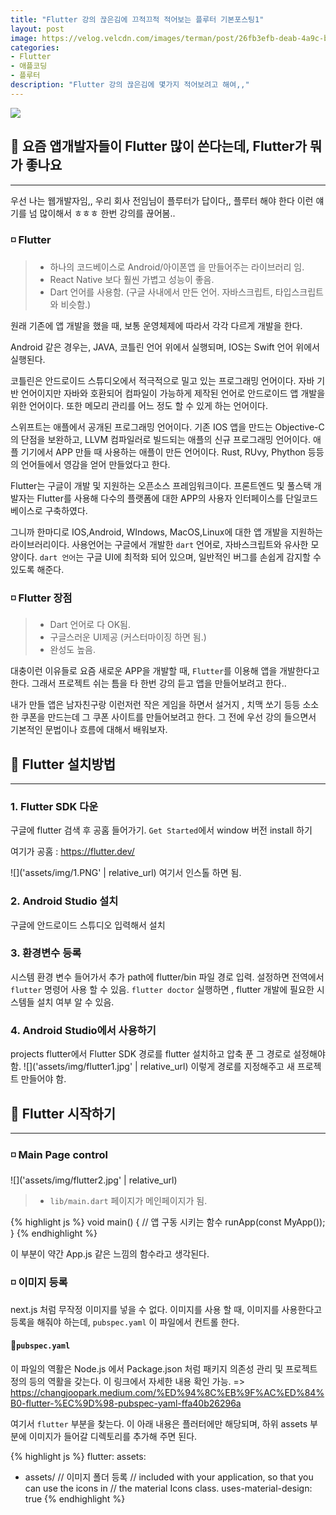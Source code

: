 ```yaml
---
title: "Flutter 강의 끊은김에 끄적끄적 적어보는 플루터 기본포스팅1"
layout: post
image: https://velog.velcdn.com/images/terman/post/26fb3efb-deab-4a9c-b20d-9303bcfde236/image.png
categories:
- Flutter
- 애플코딩
- 플루터
description: "Flutter 강의 끊은김에 몇가지 적어보려고 해여,,"
---
```


![](https://velog.velcdn.com/images/terman/post/26fb3efb-deab-4a9c-b20d-9303bcfde236/image.png)


## 🔹 요즘 앱개발자들이 Flutter 많이 쓴다는데, Flutter가 뭐가 좋나요

<hr />

우선 나는 웹개발자임,, 우리 회사 전임님이 플루터가 답이다,, 플루터 해야 한다 이런 얘기를 넘 많이해서 ㅎㅎㅎ
한번 강의를 끊어봄.. 

### ◽ Flutter

> * 하나의 코드베이스로 Android/아이폰앱 을 만들어주는 라이브러리 임.
> * React Native 보다 훨씬 가볍고 성능이 좋음.
> * Dart 언어를 사용함. (구글 사내에서 만든 언어. 자바스크립트, 타입스크립트와 비슷함.)

원래 기존에 앱 개발을 했을 때, 보통 운영체제에 따라서 각각 다르게 개발을 한다.

Android 같은 경우는, JAVA, 코틀린 언어 위에서 실행되며, IOS는 Swift 언어 위에서 실행된다.

코틀린은 안드로이드 스튜디오에서 적극적으로 밀고 있는 프로그래밍 언어이다. 자바 기반 언어이지만 자바와 
호환되어 컴파일이 가능하게 제작된 언어로 안드로이드 앱 개발을 위한 언어이다.
또한 메모리 관리를 어느 정도 할 수 있게 하는 언어이다. 

스위프트는 애플에서 공개된 프로그래밍 언어이다. 기존 IOS 앱을 만드는 Objective-C의 단점을 보완하고, LLVM 컴파일러로 빌드되는 애플의 신규 프로그래밍 언어이다.
애플 기기에서 APP 만들 때 사용하는 애플이 만든 언어이다. 
Rust, RUvy, Phython 등등 의 언어들에서 영감을 얻어 만들었다고 한다.

Flutter는 구글이 개발 및 지원하는 오픈소스 프레임워크이다. 프론트엔드 및 풀스택 개발자는 Flutter를 사용해
다수의 플랫폼에 대한 APP의 사용자 인터페이스를 단일코드베이스로 구축하였다.

그니까 한마디로 IOS,Android, WIndows, MacOS,Linux에 대한 앱 개발을 지원하는 라이브러리이다.
사용언어는 구글에서 개발한 `dart` 언어로, 자바스크립트와 유사한 모양이다. `dart 언어`는 구글 UI에 최적화 되어 있으며, 
일반적인 버그를 손쉽게 감지할 수 있도록 해준다.

### ◽ Flutter 장점
>* Dart 언어로 다 OK됨.
>* 구글스러운 UI제공 (커스터마이징 하면 됨.)
>* 완성도 높음.

대충이런 이유들로 요즘 새로운 APP을 개발할 때, `Flutter`를 이용해 앱을 개발한다고 한다.
그래서 프로젝트 쉬는 틈을 타 한번 강의 듣고 앱을 만들어보려고 한다..

내가 만들 앱은 남자친구랑 이런저런 작은 게임을 하면서 설거지 , 치맥 쏘기 등등 소소한 쿠폰을 만드는데
그 쿠폰 사이트를 만들어보려고 한다. 그 전에 우선 강의 들으면서 기본적인 문법이나 흐름에 대해서 배워보자.

## 🔶 Flutter 설치방법

<hr />

### 1. Flutter SDK 다운

구글에 flutter 검색 후 공홈 들어가기.
`Get Started`에서 window 버전 install 하기

여기가 공홈 : https://flutter.dev/

![]('assets/img/1.PNG' | relative_url)
여기서 인스톨 하면 됨.
### 2. Android Studio 설치
구글에 안드로이드 스튜디오 입력해서 설치
### 3. 환경변수 등록
시스템 환경 변수 들어가서 추가 path에  flutter/bin 파일 경로 입력.
설정하면 전역에서 `flutter` 명령어 사용 할 수 있음.
`flutter doctor` 실행하면 , flutter 개발에 필요한 시스템들 설치 여부 알 수 있음.

### 4. Android Studio에서 사용하기
projects flutter에서 Flutter SDK 경로를 flutter 설치하고 압축 푼 그 경로로 설정해야 함.
![]('assets/img/flutter1.jpg' | relative_url)
이렇게 경로를 지정해주고 새 프로젝트 만들어야 함.


## 🔷 Flutter 시작하기
<hr />

### ◽ Main Page control

![]('assets/img/flutter2.jpg' | relative_url)

>* `lib/main.dart` 페이지가 메인페이지가 됨.

{% highlight js %}
     void main() {
     // 앱 구동 시키는 함수
     runApp(const MyApp());
     }
{% endhighlight %}  

이 부분이 약간 App.js 같은 느낌의 함수라고 생각된다. 


### ◽ 이미지 등록

next.js 처럼 무작정 이미지를 넣을 수 없다. 이미지를 사용 할 때, 이미지를 사용한다고 등록을 해줘야 하는데,
`pubspec.yaml` 이 파일에서 컨트롤 한다. 

#### 🔹`pubspec.yaml`

이 파일의 역활은 Node.js 에서 Package.json 처럼 패키지 의존성 관리 및 프로젝트 정의 등의 역활을 갖는다.
이 링크에서 자세한 내용 확인 가능. => https://changjoopark.medium.com/%ED%94%8C%EB%9F%AC%ED%84%B0-flutter-%EC%9D%98-pubspec-yaml-ffa40b26296a

여기서 `flutter` 부분을 찾는다. 이 아래 내용은 플러터에만 해당되며, 하위 assets  부분에 이미지가 들어갈 디렉토리를 추가해 주면 된다.

{% highlight js %}
flutter:
assets:
- assets/
// 이미지 폴더 등록
// included with your application, so that you can use the icons in
// the material Icons class.
uses-material-design: true
{% endhighlight %}  
